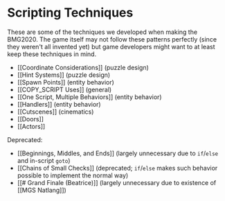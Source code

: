 # Scripting Techniques

These are some of the techniques we developed when making the BMG2020. The game itself may not follow these patterns perfectly (since they weren't all invented yet) but game developers might want to at least keep these techniques in mind.

- [[Coordinate Considerations]] (puzzle design)
- [[Hint Systems]] (puzzle design)
- [[Spawn Points]] (entity behavior)
- [[COPY_SCRIPT Uses]] (general)
- [[One Script, Multiple Behaviors]] (entity behavior)
- [[Handlers]] (entity behavior)
- [[Cutscenes]] (cinematics)
- [[Doors]]
- [[Actors]]

Deprecated:

- [[Beginnings, Middles, and Ends]] (largely unnecessary due to `if`/`else` and in-script `goto`)
- [[Chains of Small Checks]] (deprecated; `if`/`else` makes such behavior possible to implement the normal way)
- [[# Grand Finale (Beatrice)]] (largely unnecessary due to existence of [[MGS Natlang]])